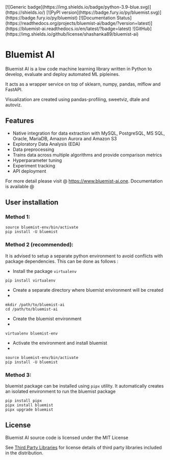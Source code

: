 <div align="left">
[![Generic badge](https://img.shields.io/badge/python-3.9-blue.svg)](https://shields.io/)
[![PyPI version](https://badge.fury.io/py/bluemist.svg)](https://badge.fury.io/py/bluemist)
[![Documentation Status](https://readthedocs.org/projects/bluemist-ai/badge/?version=latest)](https://bluemist-ai.readthedocs.io/en/latest/?badge=latest)
![GitHub](https://img.shields.io/github/license/shashanka89/bluemist-ai)
</div>

# Bluemist AI

Bluemist AI is a low code machine learning library written in Python to develop, evaluate and deploy automated ML
pipleines. 

It acts as a wrapper service on top of sklearn, numpy, pandas, mlflow and FastAPI.

Visualization are created using pandas-profiling, sweetviz, dtale and autoviz. 

## Features
- Native integration for data extraction with MySQL, PostgreSQL, MS SQL, Oracle, MariaDB, Amazon Aurora and Amazon S3
- Exploratory Data Analysis (EDA)
- Data preprocessing
- Trains data across multiple algorithms and provide comparison metrics
- Hyperparameter tuning
- Experiment tracking
- API deployment

For more detail please visit @ https://www.bluemist-ai.one.
Documentation is available @ 

## User installation

### Method 1:

```{python}
source bluemist-env/bin/activate
pip install -U bluemist
```

### Method 2 (recommended):
It is advised to setup a separate python environment to avoid conflicts with package dependencies. 
This can be done as follows :

- Install the package ``virtualenv``

```{python}
pip install virtualenv
```

- Create a separate directory where bluemist environment will be created
- 
```{python}
mkdir /path/to/bluemist-ai
cd /path/to/bluemist-ai
```

- Create the bluemist environment
- 
```{python}
virtualenv bluemist-env
```

- Activate the environment and install bluemist
- 
```{python}
source bluemist-env/bin/activate
pip install -U bluemist
```

### Method 3:

bluemist package can be installed using ``pipx`` utility. It automatically creates an isolated environment to run the
bluemist package

```{python}
pip install pipx
pipx install bluemist
pipx upgrade bluemist
```


## License

Bluemist AI source code is licensed under the MIT License

See [Third Party Libraries](https://github.com/mist-projects/bluemist-ai/wiki/Third-Part-Libraries) for license details of third party libraries included in the distribution.

